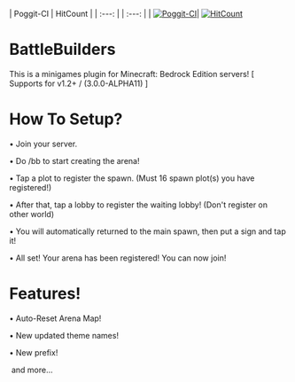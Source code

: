 | Poggit-CI | HitCount |
| :---: | | :---: |
| [![Poggit-CI](https://poggit.pmmp.io/ci.badge/Zadezter/BattleBuilders)](https://poggit.pmmp.io/ci/Zadezter/BattleBuilders)| [![HitCount](http://hits.dwyl.io/Zadezter/BattleBuilders.svg)](http://hits.dwyl.io/Zadezter/BattleBuilders)

# BattleBuilders

This is a minigames plugin for Minecraft: Bedrock Edition servers!
[ Supports for v1.2+ / (3.0.0-ALPHA11) ]
 
# How To Setup?
• Join your server.

• Do /bb <world> to start creating the arena!
  
• Tap a plot to register the spawn. (Must 16 spawn plot(s) you have registered!)

• After that, tap a lobby to register the waiting lobby! (Don't register on other world)

• You will automatically returned to the main spawn, then put a sign and tap it!

• All set! Your arena has been registered! You can now join!

# Features!
• Auto-Reset Arena Map!

• New updated theme names!

• New prefix!

  and more...
